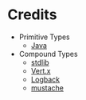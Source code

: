 # Credits

- Primitive Types
	- [Java](https://docs.oracle.com/en/java/javase/11/)
- Compound Types
	- [stdlib](https://docs.oracle.com/en/java/javase/11/docs/api/index.html)
	- [Vert.x](https://vertx.io/)
	- [Logback](https://logback.qos.ch/)
	- [mustache](https://mustache.github.io/)
